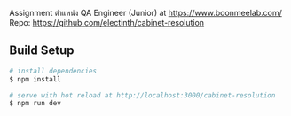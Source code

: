 Assignment ตำแหน่ง QA Engineer (Junior) at https://www.boonmeelab.com/ <br>
Repo: https://github.com/electinth/cabinet-resolution

## Build Setup

```bash
# install dependencies
$ npm install

# serve with hot reload at http://localhost:3000/cabinet-resolution
$ npm run dev


